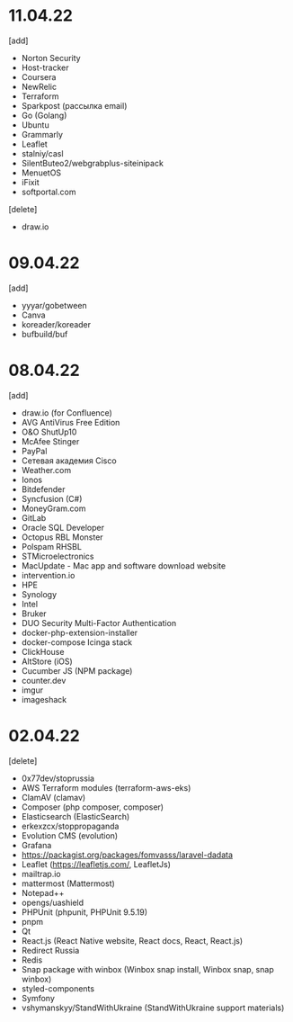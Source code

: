# 11.04.22
[add]
+ Norton Security
+ Host-tracker
+ Coursera
+ NewRelic
+ Terraform
+ Sparkpost (рассылка email)
+ Go (Golang)
+ Ubuntu
+ Grammarly
+ Leaflet
+ stalniy/casl
+ SilentButeo2/webgrabplus-siteinipack
+ MenuetOS
+ iFixit
+ softportal.com

[delete]
- draw.io

# 09.04.22
[add]
+ yyyar/gobetween
+ Canva
+ koreader/koreader
+ bufbuild/buf

# 08.04.22
[add]
+ draw.io (for Confluence)
+ AVG AntiVirus Free Edition
+ O&O ShutUp10
+ McAfee Stinger
+ PayPal
+ Сетевая академия Cisco
+ Weather.com
+ Ionos
+ Bitdefender
+ Syncfusion (C#)
+ MoneyGram.com
+ GitLab
+ Oracle SQL Developer
+ Octopus RBL Monster
+ Polspam RHSBL
+ STMicroelectronics
+ MacUpdate - Mac app and software download website
+ intervention.io
+ HPE
+ Synology
+ Intel
+ Bruker
+ DUO Security Multi-Factor Authentication
+ docker-php-extension-installer
+ docker-compose Icinga stack
+ ClickHouse
+ AltStore (iOS)
+ Cucumber JS (NPM package)
+ counter.dev
+ imgur
+ imageshack

# 02.04.22
[delete]
- 0x77dev/stoprussia
- AWS Terraform modules (terraform-aws-eks)
- ClamAV (clamav)
- Composer (php composer, composer)
- Elasticsearch (ElasticSearch)
- erkexzcx/stoppropaganda
- Evolution CMS (evolution)
- Grafana
- https://packagist.org/packages/fomvasss/laravel-dadata
- Leaflet (https://leafletjs.com/, LeafletJs)
- mailtrap.io
- mattermost (Mattermost)
- Notepad++
- opengs/uashield
- PHPUnit (phpunit, PHPUnit 9.5.19)
- pnpm
- Qt
- React.js (React Native website, React docs, React, React.js)
- Redirect Russia
- Redis
- Snap package with winbox (Winbox snap install, Winbox snap, snap winbox)
- styled-components
- Symfony
- vshymanskyy/StandWithUkraine (StandWithUkraine support materials)
